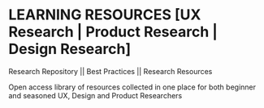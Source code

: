 # LEARNING RESOURCES [UX Research | Product Research | Design Research]
Research Repository || 
Best Practices ||
Research Resources





Open access library of resources collected in one place for both beginner and seasoned UX, Design and Product Researchers

